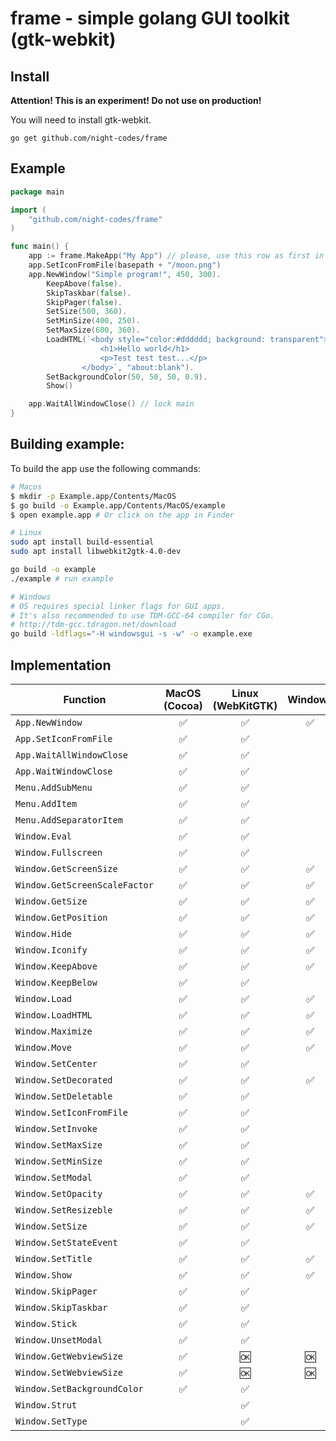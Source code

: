 # frame - simple golang GUI toolkit (gtk-webkit)
## Install

**Attention! This is an experiment! Do not use on production!**

You will need to install gtk-webkit.

`go get github.com/night-codes/frame`


## Example

```go
package main

import (
	"github.com/night-codes/frame"
)

func main() {
	app := frame.MakeApp("My App") // please, use this row as first in main func
	app.SetIconFromFile(basepath + "/moon.png")
	app.NewWindow("Simple program!", 450, 300).
		KeepAbove(false).
		SkipTaskbar(false).
		SkipPager(false).
		SetSize(500, 360).
		SetMinSize(400, 250).
		SetMaxSize(600, 360).
		LoadHTML(`<body style="color:#dddddd; background: transparent">
					<h1>Hello world</h1>
					<p>Test test test...</p>
				</body>`, "about:blank").
		SetBackgroundColor(50, 50, 50, 0.9).
		Show()

	app.WaitAllWindowClose() // lock main
}
```

## Building example:
To build the app use the following commands:

```bash
# Macos
$ mkdir -p Example.app/Contents/MacOS
$ go build -o Example.app/Contents/MacOS/example
$ open example.app # Or click on the app in Finder

# Linux
sudo apt install build-essential
sudo apt install libwebkit2gtk-4.0-dev

go build -o example
./example # run example

# Windows
# OS requires special linker flags for GUI apps.
# It's also recommended to use TDM-GCC-64 compiler for CGo.
# http://tdm-gcc.tdragon.net/download
go build -ldflags="-H windowsgui -s -w" -o example.exe
```

## Implementation

| Function                         | MacOS (Cocoa)| Linux (WebKitGTK)| Windows |
| -------------------------------- |:------------:|:----------------:|:-------:|
| `App.NewWindow`                  |       ✅     |         ✅       |    ✅   |
| `App.SetIconFromFile`            |       ✅     |         ✅       |         |
| `App.WaitAllWindowClose`         |       ✅     |         ✅       |         |
| `App.WaitWindowClose`            |       ✅     |         ✅       |         |
| `Menu.AddSubMenu`                |       ✅     |         ✅       |         |
| `Menu.AddItem`                   |       ✅     |         ✅       |         |
| `Menu.AddSeparatorItem`          |       ✅     |         ✅       |         |
| `Window.Eval`                    |       ✅     |         ✅       |         |
| `Window.Fullscreen`              |       ✅     |         ✅       |         |
| `Window.GetScreenSize`           |       ✅     |         ✅       |    ✅   |
| `Window.GetScreenScaleFactor`    |       ✅     |         ✅       |    ✅   |
| `Window.GetSize`                 |       ✅     |         ✅       |    ✅   |
| `Window.GetPosition`             |       ✅     |         ✅       |    ✅   |
| `Window.Hide`                    |       ✅     |         ✅       |    ✅   |
| `Window.Iconify`                 |       ✅     |         ✅       |    ✅   |
| `Window.KeepAbove`               |       ✅     |         ✅       |    ✅   |
| `Window.KeepBelow`               |       ✅     |         ✅       |         |
| `Window.Load`                    |       ✅     |         ✅       |    ✅   |
| `Window.LoadHTML`                |       ✅     |         ✅       |    ✅   |
| `Window.Maximize`                |       ✅     |         ✅       |    ✅   |
| `Window.Move`                    |       ✅     |         ✅       |    ✅   |
| `Window.SetCenter`               |       ✅     |         ✅       |         |
| `Window.SetDecorated`            |       ✅     |         ✅       |    ✅   |
| `Window.SetDeletable`            |       ✅     |         ✅       |         |
| `Window.SetIconFromFile`         |       ✅     |         ✅       |         |
| `Window.SetInvoke`               |       ✅     |         ✅       |         |
| `Window.SetMaxSize`              |       ✅     |         ✅       |         |
| `Window.SetMinSize`              |       ✅     |         ✅       |         |
| `Window.SetModal`                |       ✅     |         ✅       |         |
| `Window.SetOpacity`              |       ✅     |         ✅       |    ✅   |
| `Window.SetResizeble`            |       ✅     |         ✅       |    ✅   |
| `Window.SetSize`                 |       ✅     |         ✅       |    ✅   |
| `Window.SetStateEvent`           |       ✅     |         ✅       |         |
| `Window.SetTitle`                |       ✅     |         ✅       |    ✅   |
| `Window.Show`                    |       ✅     |         ✅       |    ✅   |
| `Window.SkipPager`               |       ✅     |         ✅       |         |
| `Window.SkipTaskbar`             |       ✅     |         ✅       |         |
| `Window.Stick`                   |       ✅     |         ✅       |         |
| `Window.UnsetModal`              |       ✅     |         ✅       |         |
| `Window.GetWebviewSize`          |       ✅     |         🆗       |    🆗   |
| `Window.SetWebviewSize`          |       ✅     |         🆗       |    🆗   |
| `Window.SetBackgroundColor`      |       ✅     |         ✅       |         |
| `Window.Strut`                   |              |         ✅       |         |
| `Window.SetType`                 |              |         ✅       |         |
